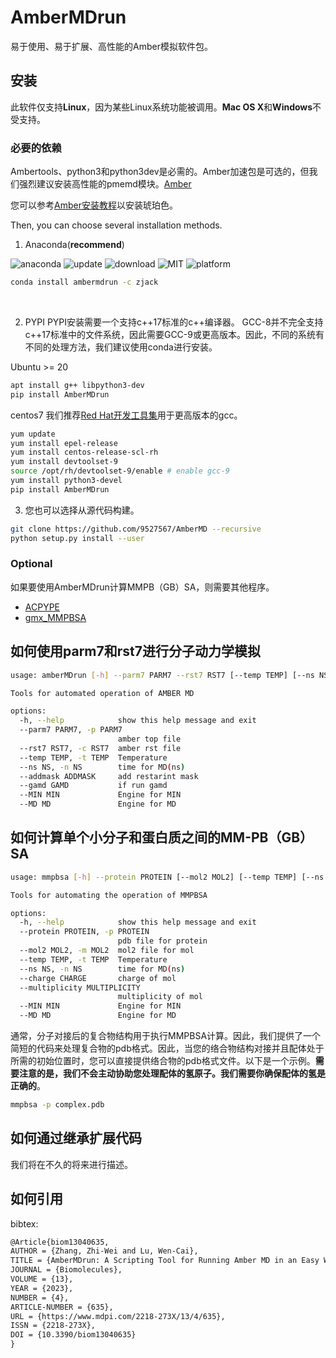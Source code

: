 # AmberMDrun 
易于使用、易于扩展、高性能的Amber模拟软件包。
## 安装
此软件仅支持**Linux**，因为某些Linux系统功能被调用。**Mac OS X**和**Windows**不受支持。
### 必要的依赖
Ambertools、python3和python3dev是必需的。Amber加速包是可选的，但我们强烈建议安装高性能的pmemd模块。[Amber](https://ambermd.org/)



您可以参考[Amber安装教程](https://ambermd.org/Installation.php)以安装琥珀色。

Then, you can choose several installation methods.

1. Anaconda(**recommend**)

![anaconda](https://anaconda.org/zjack/ambermdrun/badges/version.svg)
![update](https://anaconda.org/zjack/ambermdrun/badges/latest_release_date.svg)
![download](https://anaconda.org/zjack/ambermdrun/badges/downloads.svg)
![MIT](https://anaconda.org/zjack/ambermdrun/badges/license.svg)
![platform](https://anaconda.org/zjack/ambermdrun/badges/platforms.svg)
~~~bash
conda install ambermdrun -c zjack
~~~
<br>

2. PYPI
PYPI安装需要一个支持c++17标准的c++编译器。
GCC-8并不完全支持c++17标准中的文件系统，因此需要GCC-9或更高版本。因此，不同的系统有不同的处理方法，我们建议使用conda进行安装。

Ubuntu >= 20
~~~bash
apt install g++ libpython3-dev
pip install AmberMDrun
~~~
 centos7
我们推荐[Red Hat开发工具集](https://access.redhat.com/documentation/en-us/red_hat_developer_toolset/9)用于更高版本的gcc。
~~~bash
yum update
yum install epel-release
yum install centos-release-scl-rh
yum install devtoolset-9
source /opt/rh/devtoolset-9/enable # enable gcc-9
yum install python3-devel
pip install AmberMDrun
~~~
3. 您也可以选择从源代码构建。
~~~bash
git clone https://github.com/9527567/AmberMD --recursive
python setup.py install --user
~~~
### Optional
如果要使用AmberMDrun计算MMPB（GB）SA，则需要其他程序。

- [ACPYPE](https://github.com/alanwilter/acpype)
- [gmx_MMPBSA](https://github.com/Valdes-Tresanco-MS/gmx_MMPBSA)
## 如何使用parm7和rst7进行分子动力学模拟
~~~bash
usage: amberMDrun [-h] --parm7 PARM7 --rst7 RST7 [--temp TEMP] [--ns NS] [--addmask ADDMASK] [--gamd GAMD] [--MIN MIN] [--MD MD]

Tools for automated operation of AMBER MD

options:
  -h, --help            show this help message and exit
  --parm7 PARM7, -p PARM7
                        amber top file
  --rst7 RST7, -c RST7  amber rst file
  --temp TEMP, -t TEMP  Temperature
  --ns NS, -n NS        time for MD(ns)
  --addmask ADDMASK     add restarint mask
  --gamd GAMD           if run gamd
  --MIN MIN             Engine for MIN
  --MD MD               Engine for MD
~~~
## 如何计算单个小分子和蛋白质之间的MM-PB（GB）SA
~~~bash
usage: mmpbsa [-h] --protein PROTEIN [--mol2 MOL2] [--temp TEMP] [--ns NS] [--charge CHARGE] [--multiplicity MULTIPLICITY] [--MIN MIN] [--MD MD]

Tools for automating the operation of MMPBSA

options:
  -h, --help            show this help message and exit
  --protein PROTEIN, -p PROTEIN
                        pdb file for protein
  --mol2 MOL2, -m MOL2  mol2 file for mol
  --temp TEMP, -t TEMP  Temperature
  --ns NS, -n NS        time for MD(ns)
  --charge CHARGE       charge of mol
  --multiplicity MULTIPLICITY
                        multiplicity of mol
  --MIN MIN             Engine for MIN
  --MD MD               Engine for MD
~~~
通常，分子对接后的复合物结构用于执行MMPBSA计算。因此，我们提供了一个简短的代码来处理复合物的pdb格式。因此，当您的络合物结构对接并且配体处于所需的初始位置时，您可以直接提供络合物的pdb格式文件。以下是一个示例。**需要注意的是，我们不会主动协助您处理配体的氢原子。我们需要你确保配体的氢是正确的**。
~~~bash
mmpbsa -p complex.pdb
~~~
## 如何通过继承扩展代码
我们将在不久的将来进行描述。

## 如何引用
bibtex:
~~~tex
@Article{biom13040635,
AUTHOR = {Zhang, Zhi-Wei and Lu, Wen-Cai},
TITLE = {AmberMDrun: A Scripting Tool for Running Amber MD in an Easy Way},
JOURNAL = {Biomolecules},
VOLUME = {13},
YEAR = {2023},
NUMBER = {4},
ARTICLE-NUMBER = {635},
URL = {https://www.mdpi.com/2218-273X/13/4/635},
ISSN = {2218-273X},
DOI = {10.3390/biom13040635}
}
~~~